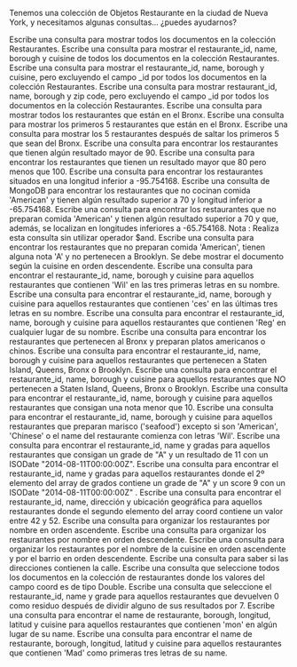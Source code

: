 Tenemos una colección de Objetos Restaurante en la ciudad de Nueva York, y necesitamos algunas consultas... ¿puedes ayudarnos?

Escribe una consulta para mostrar todos los documentos en la colección Restaurantes.
Escribe una consulta para mostrar el restaurante_id, name, borough y cuisine de todos los documentos en la colección Restaurantes.
Escribe una consulta para mostrar el restaurante_id, name, borough y cuisine, pero excluyendo el campo _id por todos los documentos en la colección Restaurantes.
Escribe una consulta para mostrar restaurant_id, name, borough y zip code, pero excluyendo el campo _id por todos los documentos en la colección Restaurantes.
Escribe una consulta para mostrar todos los restaurantes que están en el Bronx.
Escribe una consulta para mostrar los primeros 5 restaurantes que están en el Bronx.
Escribe una consulta para mostrar los 5 restaurantes después de saltar los primeros 5 que sean del Bronx.
Escribe una consulta para encontrar los restaurantes que tienen algún resultado mayor de 90.
Escribe una consulta para encontrar los restaurantes que tienen un resultado mayor que 80 pero menos que 100.
Escribe una consulta para encontrar los restaurantes situados en una longitud inferior a -95.754168.
Escribe una consulta de MongoDB para encontrar los restaurantes que no cocinan comida 'American' y tienen algún resultado superior a 70 y longitud inferior a -65.754168.
Escribe una consulta para encontrar los restaurantes que no preparan comida 'American' y tienen algún resultado superior a 70 y que, además, se localizan en longitudes inferiores a -65.754168. Nota : Realiza esta consulta sin utilizar operador $and.
Escribe una consulta para encontrar los restaurantes que no preparan comida 'American', tienen alguna nota 'A' y no pertenecen a Brooklyn. Se debe mostrar el documento según la cuisine en orden descendente.
Escribe una consulta para encontrar el restaurante_id, name, borough y cuisine para aquellos restaurantes que contienen 'Wil' en las tres primeras letras en su nombre.
Escribe una consulta para encontrar el restaurante_id, name, borough y cuisine para aquellos restaurantes que contienen 'ces' en las últimas tres letras en su nombre.
Escribe una consulta para encontrar el restaurante_id, name, borough y cuisine para aquellos restaurantes que contienen 'Reg' en cualquier lugar de su nombre.
Escribe una consulta para encontrar los restaurantes que pertenecen al Bronx y preparan platos americanos o chinos.
Escribe una consulta para encontrar el restaurante_id, name, borough y cuisine para aquellos restaurantes que pertenecen a Staten Island, Queens, Bronx o Brooklyn.
Escribe una consulta para encontrar el restaurante_id, name, borough y cuisine para aquellos restaurantes que NO pertenecen a Staten Island, Queens, Bronx o Brooklyn.
Escribe una consulta para encontrar el restaurante_id, name, borough y cuisine para aquellos restaurantes que consigan una nota menor que 10.
Escribe una consulta para encontrar el restaurante_id, name, borough y cuisine para aquellos restaurantes que preparan marisco ('seafood') excepto si son 'American', 'Chinese' o el name del restaurante comienza con letras 'Wil'.
Escribe una consulta para encontrar el restaurante_id, name y gradas para aquellos restaurantes que consigan un grade de "A" y un resultado de 11 con un ISODate "2014-08-11T00:00:00Z".
Escribe una consulta para encontrar el restaurante_id, name y gradas para aquellos restaurantes donde el 2º elemento del array de grados contiene un grade de "A" y un score 9 con un ISODate "2014-08-11T00:00:00Z" .
Escribe una consulta para encontrar el restaurante_id, name, dirección y ubicación geográfica para aquellos restaurantes donde el segundo elemento del array coord contiene un valor entre 42 y 52.
Escribe una consulta para organizar los restaurantes por nombre en orden ascendente.
Escribe una consulta para organizar los restaurantes por nombre en orden descendente.
Escribe una consulta para organizar los restaurantes por el nombre de la cuisine en orden ascendente y por el barrio en orden descendente.
Escribe una consulta para saber si las direcciones contienen la calle.
Escribe una consulta que seleccione todos los documentos en la colección de restaurantes donde los valores del campo coord es de tipo Double.
Escribe una consulta que seleccione el restaurante_id, name y grade para aquellos restaurantes que devuelven 0 como residuo después de dividir alguno de sus resultados por 7.
Escribe una consulta para encontrar el name de restaurante, borough, longitud, latitud y cuisine para aquellos restaurantes que contienen 'mon' en algún lugar de su name.
Escribe una consulta para encontrar el name de restaurante, borough, longitud, latitud y cuisine para aquellos restaurantes que contienen 'Mad' como primeras tres letras de su name.